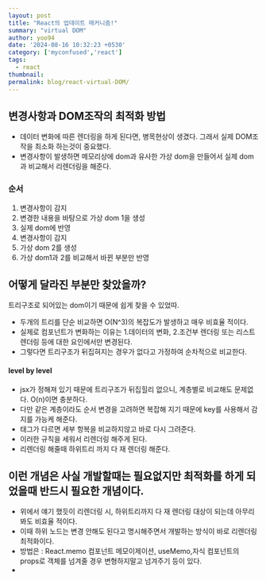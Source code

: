 ```yaml
---
layout: post
title: "React의 업데이트 매커니즘!"
summary: "virtual DOM"
author: yoo94
date: '2024-08-16 10:32:23 +0530'
category: ['myconfused','react']
tags:
  - react
thumbnail: 
permalink: blog/react-virtual-DOM/
---
```

## 변경사항과 DOM조작의 최적화 방법

- 데이터 변화에 따른 렌더링을 하게 된다면, 병목현상이 생겼다. 그래서 실제 DOM조작을 최소화 하는것이 중요했다.
- 변경사항이 발생하면 메모리상에 dom과 유사한 가상 dom을 만들어서 실제 dom과 비교해서 리렌더링을 해준다.


### 순서
1. 변경사항이 감지
2. 변경한 내용을 바탕으로 가상 dom 1을 생성
3. 실제 dom에 반영
4. 변경사항이 감지
5. 가상 dom 2를 생성
6. 가상 dom1과 2를 비교해서 바뀐 부분만 반영

## 어떻게 달라진 부분만 찾았을까?
트리구조로 되어있는 dom이기 때문에 쉽게 찾을 수 있었따.
- 두개의 트리를 단순 비교하면 O(N^3)의 복잡도가 발생하고 매우 비효율 적이다.
- 실제로 컴포넌트가 변화하는 이유는 1.데이터의 변화, 2.조건부 렌더링 또는 리스트 렌더링 등에 대한 요인에서만 변경된다.
- 그렇다면 트리구조가 뒤집혀지는 경우가 없다고 가정하여 순차적으로 비교한다.

#### level by level
- jsx가 정해져 있기 때문에 트리구조가 뒤집힐리 없으니, 계층별로 비교해도 문제없다. O(n)이면 충분하다.
- 다만 같은 계층이라도 순서 변경을 고려하면 복잡해 지기 때문에 key를 사용해서 감지를 가능케 해준다.
- 태그가 다르면 세부 항복을 비교하지않고 바로 다시 그려준다.
- 이러한 규칙을 세워서 리렌더링 해주게 된다.
- 리렌더링 해줄때 하위트리 까지 다 재 렌더링 해준다.

## 이런 개념은 사실 개발할때는 필요없지만 최적화를 하게 되었을때 반드시 필요한 개념이다.
- 위에서 얘기 했듯이 리렌더링 시, 하위트리까지 다 재 렌더링 대상이 되는데 아무리 봐도 비효율 적이다.
- 이때 하위 노드는 변경 안해도 된다고 명시해주면서 개발하는 방식이 바로 리렌더링 최적화이다.
- 방법은 : React.memo 컴포넌트 메모이제이션, useMemo,자식 컴포넌트의 props로 객체를 넘겨줄 경우 변형하지말고 넘겨주기 등이 있다.
- 
